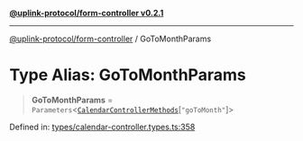 [**@uplink-protocol/form-controller v0.2.1**](../README.md)

***

[@uplink-protocol/form-controller](../globals.md) / GoToMonthParams

# Type Alias: GoToMonthParams

> **GoToMonthParams** = `Parameters`\<[`CalendarControllerMethods`](../interfaces/CalendarControllerMethods.md)\[`"goToMonth"`\]\>

Defined in: [types/calendar-controller.types.ts:358](https://github.com/jmkcoder/uplink-protocol-calendar/blob/311e0b81efba7399cf1c367c0a2007aa66f3b830/src/types/calendar-controller.types.ts#L358)
